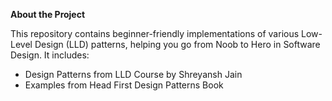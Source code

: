 **About the Project**

This repository contains beginner-friendly implementations of various Low-Level Design (LLD) patterns, helping you go from Noob to Hero in Software Design. It includes:
- Design Patterns from LLD Course by Shreyansh Jain
- Examples from Head First Design Patterns Book
